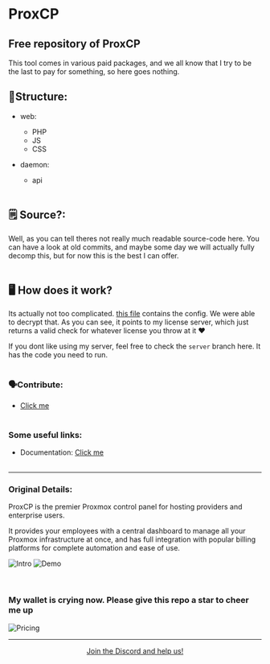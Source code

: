 # ProxCP

## Free repository of ProxCP

This tool comes in various paid packages, and we all know that I try to be the last to pay for something, so here goes nothing.

## 🌲Structure:
- web:
    - PHP
    - JS
    - CSS

- daemon:
    - api
<br><br>

## 🗒️ Source?:
Well, as you can tell theres not really much readable source-code here. You can have a look at old commits, and maybe some day we will actually fully decomp this, but for now this is the best I can offer.
<br><br>

## 🖥️ How does it work?
Its actually not too complicated. <a href="https://github.com/marcus-alicia/ProxCP/blob/main/web/lilib/proxcp_lilib_c.php">this file</a> contains the config. We were able to decrypt that. As you can see, it points to my license server, which just returns a valid check for whatever license you throw at it ❤️

If you dont like using my server, feel free to check the `server` branch here. It has the code you need to run.
<br><br>

### 🗣️Contribute:
- [Click me](https://discord.gg/free-tools)
<br><br>

### Some useful links:

- Documentation: [Click me](https://docs.proxcp.com/)
<br><br>

-----

### Original Details:

ProxCP is the premier Proxmox control panel for hosting providers and enterprise users. 

It provides your employees with a central dashboard to manage all your Proxmox infrastructure at once, and has full integration with popular billing platforms for complete automation and ease of use.

![Intro](https://i.imgur.com/ZaPsK6m.png)
![Demo](https://i.imgur.com/sBxrSMo.png)

<br>

### My wallet is crying now. Please give this repo a star to cheer me up
![Pricing](https://i.imgur.com/OLAkbo7.png)

----- 
<p align="center"><a href="https://discord.gg/free-tools">Join the Discord and help us!</a></p>

